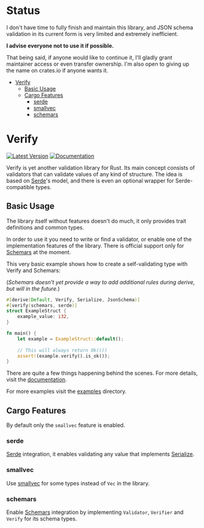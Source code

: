 # Status

I don't have time to fully finish and maintain this library, and JSON schema validation in its current form is very limited and extremely inefficient.

**I advise everyone not to use it if possible.**

That being said, if anyone would like to continue it, I'll gladly grant maintainer access or even transfer ownership. I'm also open to giving up the name on crates.io if anyone wants it.

- [Verify](#verify)
  - [Basic Usage](#basic-usage)
  - [Cargo Features](#cargo-features)
    - [serde](#serde)
    - [smallvec](#smallvec)
    - [schemars](#schemars)

# Verify

[![Latest Version](https://img.shields.io/crates/v/verify.svg)](https://crates.io/crates/verify)
[![Documentation](https://docs.rs/verify/badge.svg)](https://docs.rs/verify)

Verify is yet another validation library for Rust. Its main concept consists of validators that can validate values of any kind of structure. The idea is based on [Serde](https://github.com/serde-rs/serde)'s model, and there is even an optional wrapper for Serde-compatible types. 

## Basic Usage

The library itself without features doesn't do much, it only provides trait definitions and common types.

In order to use it you need to write or find a validator, or enable one of the implementation features of the library.
There is official support only for [Schemars](https://github.com/GREsau/schemars) at the moment.

This very basic example shows how to create a self-validating type with Verify and Schemars:

(_Schemars doesn't yet provide a way to add additional rules during derive, but will in the future._)

```rust
#[derive(Default, Verify, Serialize, JsonSchema)]
#[verify(schemars, serde)]
struct ExampleStruct {
    example_value: i32,
}

fn main() {
    let example = ExampleStruct::default();
    
    // This will always return Ok(())
    assert!(example.verify().is_ok());
}

```

There are quite a few things happening behind the scenes. For more details, visit the [documentation](https://docs.rs/verify).

For more examples visit the [examples](verify/examples) directory.

## Cargo Features

By default only the `smallvec` feature is enabled.

### serde

[Serde](https://github.com/serde-rs/serde) integration, it enables validating any value that implements [Serialize](https://docs.serde.rs/serde/trait.Serialize.html).

### smallvec

Use [smallvec](https://github.com/servo/rust-smallvec) for some types instead of `Vec` in the library.

### schemars

Enable [Schemars](https://github.com/GREsau/schemars) integration by implementing `Validator`, `Verifier` and `Verify` for its schema types.
